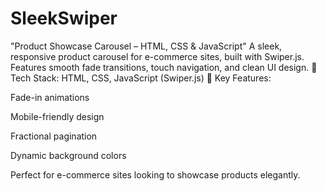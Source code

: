 # SleekSwiper
"Product Showcase Carousel – HTML, CSS &amp; JavaScript"  A sleek, responsive product carousel for e-commerce sites, built with Swiper.js. Features smooth fade transitions, touch navigation, and clean UI design.
🔹 Tech Stack: HTML, CSS, JavaScript (Swiper.js)
🔹 Key Features:

Fade-in animations

Mobile-friendly design

Fractional pagination

Dynamic background colors

Perfect for e-commerce sites looking to showcase products elegantly.
